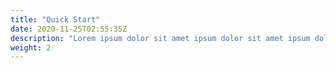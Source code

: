 ```yaml
---
title: "Quick Start"
date: 2020-11-25T02:55:35Z
description: "Lorem ipsum dolor sit amet ipsum dolor sit amet ipsum dolor sit amet"
weight: 2
---
```

